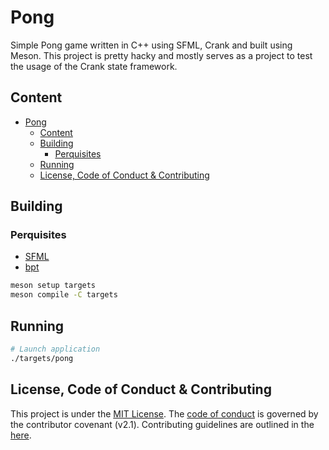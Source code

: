 # Pong

Simple Pong game written in C++ using SFML, Crank and built using Meson. This project is pretty hacky and mostly serves as a project to test the usage of the Crank state framework.

## Content

- [Pong](#pong)
  - [Content](#content)
  - [Building](#building)
    - [Perquisites](#perquisites)
  - [Running](#running)
  - [License, Code of Conduct \& Contributing](#license-code-of-conduct--contributing)

## Building

### Perquisites

- [SFML](https://www.sfml-dev.org/download.php)
- [bpt](bpt.pizza/docs/latest/index.html)

```sh
meson setup targets
meson compile -C targets
```

## Running

```sh
# Launch application
./targets/pong
```

## License, Code of Conduct & Contributing

This project is under the [MIT License](LICENSE). The [code of conduct](CODE_OF_CONDUCT.md) is governed by the contributor covenant (v2.1). Contributing guidelines are outlined in the [here](CONTRIBUTING.md).

